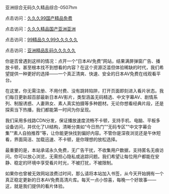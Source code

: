 亚洲综合无码久久精品综合-0507hm


点击访问：<a href="https://bered.pages.dev/">久久久99国产精品免费</a>

点击访问：<a href="https://rtj-3zo.pages.dev/">久久久精品国产亚洲亚洲</a>

点击访问：<a href="https://vassv.pages.dev/">99精品久久99久久久久久</a>

点击访问：<a href="https://rtj-3zo.pages.dev/">亚洲精品乱码久久久久久</a>


你是否曾遇到这样的情况：点开一个“日本AV免费”网站，结果满屏弹窗广告、播放卡顿，甚至根本找不到想看的内容？在这个资源泛滥但体验稀缺的时代，我们希望提供一种更好的选择——一个真正清爽、快速、安全的日本AV免费在线观看平台。

在这里，你无需注册、不用付费、没有跳转陷阱，打开页面即刻进入看片状态。我们每日更新超百部最新日本AV影片，类型涵盖无码精选、中文字幕AV、剧情系列、制服诱惑、人妻熟女、素人真实拍摄等多种题材。无论你想看经典片段，还是探索当下热播，我们都能第一时间为你呈现。

我们采用多线路CDN分发，保证播放速度流畅不卡顿，支持手机、电脑、平板多设备访问，并优化了UI结构，清晰分类如“今日热门”“无码专区”“中文字幕合集”“素人自拍推荐”等，让你能更快找到偏好内容。不管你是深夜浏览还是午休短看，界面简洁、加载迅速、不卡顿，是你理想的放松选择。

最重要的是，本站承诺永久免费，无广告干扰，不收集用户数据，支持匿名无痕访问。你可以放心浏览，无需担心隐私或追踪问题。我们希望让每位用户都能在安静、稳定的环境中享受看片时光，不被打扰，不被限制。

如果你也曾被无效网站浪费过时间，那么请将本站加入书签，从今天开始拥有一个真正稳定更新的日本AV免费高清片库。每天一点小惊喜，每晚一个好故事——这，就是我们提供的看片体验。



<span style="display:none;">[Canonical link](https://github.com/tt65065/3366220 ）</span>
